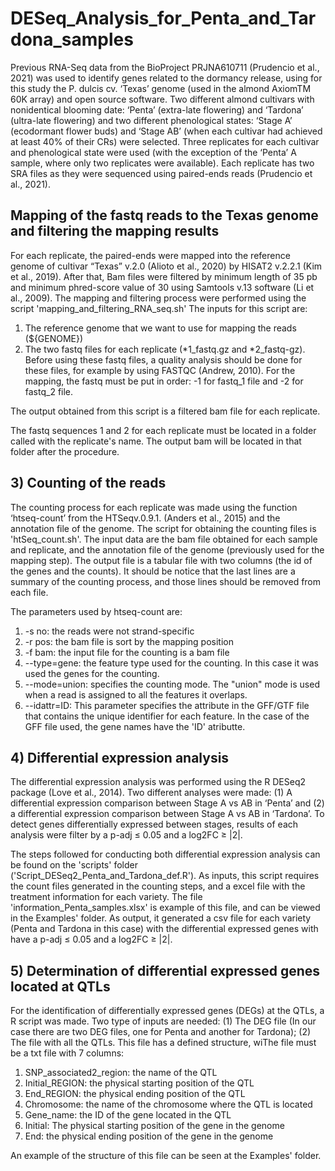 # DESeq_Analysis_for_Penta_and_Tardona_samples

Previous RNA-Seq data from the BioProject PRJNA610711 (Prudencio et al., 2021) was used to identify genes related to the dormancy release, using for this study the P. dulcis cv. ‘Texas’ genome (used in the almond AxiomTM 60K array) and open source software. Two different almond cultivars with nonidentical blooming date: ‘Penta’ (extra-late flowering) and ‘Tardona’ (ultra-late flowering) and two different phenological states: ‘Stage A’ (ecodormant flower buds) and ‘Stage AB’ (when each cultivar had achieved at least 40% of their CRs) were selected. Three replicates for each cultivar and phenological state were used (with the exception of the ‘Penta’ A sample, where only two replicates were available). Each replicate has two SRA files as they were sequenced using paired-ends reads (Prudencio et al., 2021).

## Mapping of the fastq reads to the Texas genome and filtering the mapping results

For each replicate, the paired-ends were mapped into the reference genome of cultivar “Texas” v.2.0 (Alioto et al., 2020) by HISAT2 v.2.2.1 (Kim et al., 2019). After that, Bam files were filtered by minimum length of 35 pb and minimum phred-score value of 30 using Samtools v.13 software (Li et al., 2009). The mapping and filtering process were performed using the script 'mapping_and_filtering_RNA_seq.sh' The inputs for this script are:

1. The reference genome that we want to use for mapping the reads (${GENOME})
2. The two fastq files for each replicate (*1_fastq.gz and *2_fastq-gz). Before using these fastq files, a quality analysis should be done for these files, for example by using FASTQC (Andrew, 2010). For the mapping, the fastq must be put in order: -1 for fastq_1 file and -2 for fastq_2 file.

The output obtained from this script is a filtered bam file for each replicate.

The fastq sequences 1 and 2 for each replicate must be located in a folder called with the replicate's name. The output bam will be located in that folder after the procedure.

## 3) Counting of the reads

The counting process for each replicate was made using the function ‘htseq-count’ from the HTSeqv.0.9.1. (Anders et al., 2015) and the annotation file of the genome. The script for obtaining the counting files is 'htSeq_count.sh'. The input data are the bam file obtained for each sample and replicate, and the annotation file of the genome (previously used for the mapping step). The output file is a tabular file with two columns (the id of the genes and the counts). It should be notice that the last lines are a summary of the counting process, and those lines should be removed from each file.

The parameters used by htseq-count are:
1. -s no: the reads were not strand-specific
2. -r pos: the bam file is sort by the mapping position
3. -f bam: the input file for the counting is a bam file
4. --type=gene: the feature type used for the counting. In this case it was used the genes for the counting.
5. --mode=union: specifies the counting mode. The "union" mode is used when a read is assigned to all the features it overlaps.
6. --idattr=ID: This parameter specifies the attribute in the GFF/GTF file that contains the unique identifier for each feature. In the case of the GFF file used, the gene names have the 'ID' atributte.


## 4) Differential expression analysis

The differential expression analysis was performed using the R DESeq2 package (Love et al., 2014). Two different analyses were made: (1) A differential expression comparison between Stage A vs AB in ‘Penta’ and (2) a differential expression comparison between Stage A vs AB in ‘Tardona’.  To detect genes differentially expressed between stages, results of each analysis were filter by a p-adj ≤ 0.05 and a log2FC ≥ |2|.

The steps followed for conducting both differential expression analysis can be found on the 'scripts' folder ('Script_DESeq2_Penta_and_Tardona_def.R'). As inputs, this script requires the count files generated in the counting steps, and a excel file with the treatment information for each variety. The file 'information_Penta_samples.xlsx' is example of this file, and can be viewed in the Examples' folder. As output, it generated a csv file for each variety (Penta and Tardona in this case) with the differential expressed genes with have a p-adj ≤ 0.05 and a log2FC ≥ |2|.

## 5) Determination of differential expressed genes located at QTLs

For the identification of differentially expressed genes (DEGs) at the QTLs, a R script was made. Two type of inputs are needed: (1) The DEG file (In our case there are two DEG files, one for Penta and another for Tardona); (2) The file with all the QTLs. This file has a defined structure, wiThe file must be a txt file with 7 columns:

1. SNP_associated2_region: the name of the QTL
2. Initial_REGION: the physical starting position of the QTL
3. End_REGION: the physical ending position of the QTL
4. Chromosome: the name of the chromosome where the QTL is located
5. Gene_name: the ID of the gene located in the QTL
6. Initial: The physical starting position of the gene in the genome
7. End: the physical ending position of the gene in the genome

An example of the structure of this file can be seen at the Examples' folder.


  


